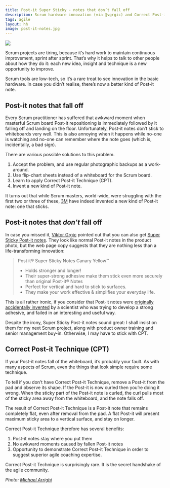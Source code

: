 ```yaml
---
title: Post-it Super Sticky - notes that don’t fall off
description: Scrum hardware innovation (via @vgrgic) and Correct Post-it Technique
tags: agile
layout: hh
image: post-it-notes.jpg
---
```


![](post-it-notes.jpg)

Scrum projects are tiring, because it’s hard work to maintain continuous improvement, sprint after sprint. That’s why it helps to talk to other people about how they do it: each new idea, insight and technique is a new opportunity to improve.

Scrum tools are low-tech, so it’s a rare treat to see innovation in the basic hardware. In case you didn’t realise, there’s now a better kind of Post-it note.


## Post-it notes that fall off

Every Scrum practitioner has suffered that awkward moment when masterful Scrum board Post-it repositioning is immediately followed by it falling off and landing on the floor. Unfortunately, Post-it notes don’t stick to whiteboards very well. This is also annoying when it happens while no-one is watching and no-one can remember where the note goes (which is, incidentally, a bad sign).

There are various possible solutions to this problem.

1. Accept the problem, and use regular photographic backups as a work-around.
2. Use flip-chart sheets instead of a whiteboard for the Scrum board.
3. Learn to apply Correct Post-it Technique (CPT).
4. Invent a new kind of Post-it note.

It turns out that while Scrum masters, world-wide, were struggling with the first two or three of these, [3M](http://en.wikipedia.org/wiki/3M) have indeed invented a new kind of Post-it note: one that sticks.


## Post-it notes that _don’t_ fall off

In case you missed it, [Viktor Grgic](https://twitter.com/vgrgic/status/501659858396278784) pointed out that you can also get [Super Sticky Post-it notes](https://www.3m.co.uk/3M/en_GB/company-uk/3m-products/~/Post-it-Super-Sticky-Notes-Canary-Yellow-12-Pads-76-mm-x-76-mm/). They look like normal Post-it notes in the product photo, but the web page copy suggests that they are nothing less than a life-transforming innovation:

> Post it® Super Sticky Notes Canary Yellow™
> 
> * Holds stronger and longer!
> * Their super-strong adhesive make them stick even more securely than original Post-it® Notes
> * Perfect for vertical and hard to stick to surfaces.
> * They make your work effective & simplifies your everyday life.

This is all rather ironic, if you consider that Post-it notes were [originally accidentally invented](http://en.wikipedia.org/wiki/Post-it_note#History) by a scientist who was trying to develop a strong adhesive, and failed in an interesting and useful way.

Despite the irony, Super Sticky Post-it notes sound great: I shall insist on them for my next Scrum project, along with product owner training and senior management buy-in. Otherwise, I may have to stick with CPT.


## Correct Post-it Technique (CPT)

If your Post-it notes fall of the whiteboard, it’s probably your fault. As with many aspects of Scrum, even the things that look simple require some technique.

To tell if you don’t have Correct Post-it Technique, remove a Post-it from the pad and observe its shape. If the Post-it is now curled then you’re doing it wrong. When the sticky part of the Post-it note is curled, the curl pulls most of the sticky area away from the whiteboard, and the note falls off.

The result of Correct Post-it Technique is a Post-it note that remains completely flat, even after removal from the pad. A flat Post-it will present maximum sticky area to a vertical surface, and stay on longer.

Correct Post-it Technique therefore has several benefits:

1. Post-it notes stay where you put them
2. No awkward moments caused by fallen Post-it notes
3. Opportunity to demonstrate Correct Post-it Technique in order to suggest superior agile coaching expertise.

Correct Post-it Technique is surprisingly rare. It is the secret handshake of the agile community.

_Photo: [Michael Arrighi](https://www.flickr.com/photos/arrighi/8562416557)_
